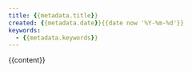 ```yaml
---
title: {{metadata.title}}
created: {{metadata.date}}{{date now '%Y-%m-%d'}}
keywords:
  - {{metadata.keywords}}
---
```


{{content}}
